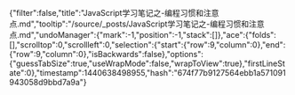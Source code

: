 {"filter":false,"title":"JavaScript学习笔记之-编程习惯和注意点.md","tooltip":"/source/_posts/JavaScript学习笔记之-编程习惯和注意点.md","undoManager":{"mark":-1,"position":-1,"stack":[]},"ace":{"folds":[],"scrolltop":0,"scrollleft":0,"selection":{"start":{"row":9,"column":0},"end":{"row":9,"column":0},"isBackwards":false},"options":{"guessTabSize":true,"useWrapMode":false,"wrapToView":true},"firstLineState":0},"timestamp":1440638498955,"hash":"674f77b9127564ebb1a571091943058d9bbd7a9a"}